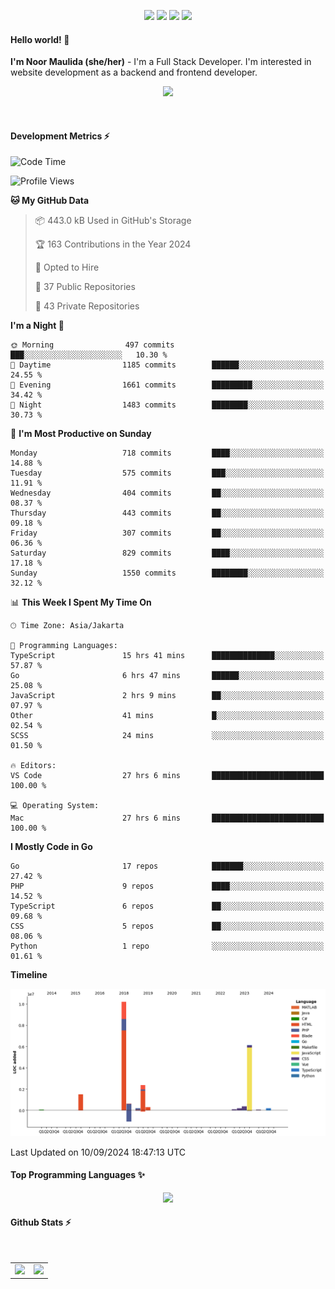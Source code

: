 <p align="center">
  <img src="https://dev.discordprofiles.me/badge/status/814439552055771206?simple=true">
  <img src="https://dev.discordprofiles.me/badge/playing/814439552055771206">
  <img src="https://dev.discordprofiles.me/badge/vscode/814439552055771206">
  <img src="https://dev.discordprofiles.me/badge/spotify/814439552055771206">
</p>

#### Hello world! 👋
**I'm Noor Maulida (she/her)** - I'm a Full Stack Developer. I'm interested in website development as a backend and frontend developer.

<p align="center">
  <img src="https://skillicons.dev/icons?i=go,laravel,nodejs,vue,express,ruby,python,mongodb,docker,aws,gcp" />
</p>
<br>

#### Development Metrics ⚡
<!--START_SECTION:waka-->
![Code Time](http://img.shields.io/badge/Code%20Time-547%20hrs%2045%20mins-blue)

![Profile Views](http://img.shields.io/badge/Profile%20Views-2-blue)

**🐱 My GitHub Data** 

> 📦 443.0 kB Used in GitHub's Storage 
 > 
> 🏆 163 Contributions in the Year 2024
 > 
> 💼 Opted to Hire
 > 
> 📜 37 Public Repositories 
 > 
> 🔑 43 Private Repositories 
 > 
**I'm a Night 🦉** 

```text
🌞 Morning                497 commits         ███░░░░░░░░░░░░░░░░░░░░░░   10.30 % 
🌆 Daytime                1185 commits        ██████░░░░░░░░░░░░░░░░░░░   24.55 % 
🌃 Evening                1661 commits        █████████░░░░░░░░░░░░░░░░   34.42 % 
🌙 Night                  1483 commits        ████████░░░░░░░░░░░░░░░░░   30.73 % 
```
📅 **I'm Most Productive on Sunday** 

```text
Monday                   718 commits         ████░░░░░░░░░░░░░░░░░░░░░   14.88 % 
Tuesday                  575 commits         ███░░░░░░░░░░░░░░░░░░░░░░   11.91 % 
Wednesday                404 commits         ██░░░░░░░░░░░░░░░░░░░░░░░   08.37 % 
Thursday                 443 commits         ██░░░░░░░░░░░░░░░░░░░░░░░   09.18 % 
Friday                   307 commits         ██░░░░░░░░░░░░░░░░░░░░░░░   06.36 % 
Saturday                 829 commits         ████░░░░░░░░░░░░░░░░░░░░░   17.18 % 
Sunday                   1550 commits        ████████░░░░░░░░░░░░░░░░░   32.12 % 
```


📊 **This Week I Spent My Time On** 

```text
🕑︎ Time Zone: Asia/Jakarta

💬 Programming Languages: 
TypeScript               15 hrs 41 mins      ██████████████░░░░░░░░░░░   57.87 % 
Go                       6 hrs 47 mins       ██████░░░░░░░░░░░░░░░░░░░   25.08 % 
JavaScript               2 hrs 9 mins        ██░░░░░░░░░░░░░░░░░░░░░░░   07.97 % 
Other                    41 mins             █░░░░░░░░░░░░░░░░░░░░░░░░   02.54 % 
SCSS                     24 mins             ░░░░░░░░░░░░░░░░░░░░░░░░░   01.50 % 

🔥 Editors: 
VS Code                  27 hrs 6 mins       █████████████████████████   100.00 % 

💻 Operating System: 
Mac                      27 hrs 6 mins       █████████████████████████   100.00 % 
```

**I Mostly Code in Go** 

```text
Go                       17 repos            ███████░░░░░░░░░░░░░░░░░░   27.42 % 
PHP                      9 repos             ████░░░░░░░░░░░░░░░░░░░░░   14.52 % 
TypeScript               6 repos             ██░░░░░░░░░░░░░░░░░░░░░░░   09.68 % 
CSS                      5 repos             ██░░░░░░░░░░░░░░░░░░░░░░░   08.06 % 
Python                   1 repo              ░░░░░░░░░░░░░░░░░░░░░░░░░   01.61 % 
```



**Timeline**

![Lines of Code chart](https://raw.githubusercontent.com/noormaulida/noormaulida/main/assets/bar_graph.png)


 Last Updated on 10/09/2024 18:47:13 UTC
<!--END_SECTION:waka-->

#### Top Programming Languages ✨
<p align="center">
  <img src="https://api.githubtrends.io/user/svg/noormaulida/langs?time_range=one_year&include_private=true&compact=true&theme=dark" />
</p>

#### Github Stats ⚡
<p align="center">
  <table>
    <tr>
      <td>
        <img src="https://github-readme-streak-stats.herokuapp.com?user=noormaulida&theme=react&hide_border=true&mode=weekly" height="180" />
      </td>
      <td>
        <img src="https://github-readme-stats.vercel.app/api?username=noormaulida&theme=react&count_private=true&hide_border=true&line_height=20" height="180"/>
      </td>
    </tr>
</p>
<br>

